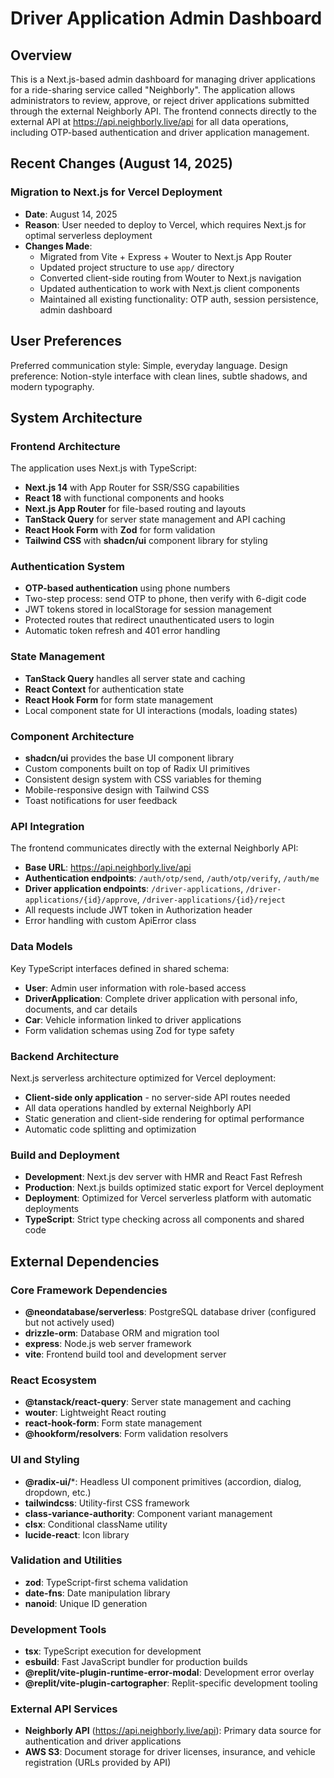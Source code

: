 # Driver Application Admin Dashboard

## Overview

This is a Next.js-based admin dashboard for managing driver applications for a ride-sharing service called "Neighborly". The application allows administrators to review, approve, or reject driver applications submitted through the external Neighborly API. The frontend connects directly to the external API at https://api.neighborly.live/api for all data operations, including OTP-based authentication and driver application management.

## Recent Changes (August 14, 2025)

### Migration to Next.js for Vercel Deployment
- **Date**: August 14, 2025
- **Reason**: User needed to deploy to Vercel, which requires Next.js for optimal serverless deployment
- **Changes Made**:
  - Migrated from Vite + Express + Wouter to Next.js App Router
  - Updated project structure to use `app/` directory
  - Converted client-side routing from Wouter to Next.js navigation
  - Updated authentication to work with Next.js client components
  - Maintained all existing functionality: OTP auth, session persistence, admin dashboard

## User Preferences

Preferred communication style: Simple, everyday language.
Design preference: Notion-style interface with clean lines, subtle shadows, and modern typography.

## System Architecture

### Frontend Architecture
The application uses Next.js with TypeScript:
- **Next.js 14** with App Router for SSR/SSG capabilities
- **React 18** with functional components and hooks
- **Next.js App Router** for file-based routing and layouts
- **TanStack Query** for server state management and API caching
- **React Hook Form** with **Zod** for form validation
- **Tailwind CSS** with **shadcn/ui** component library for styling

### Authentication System
- **OTP-based authentication** using phone numbers
- Two-step process: send OTP to phone, then verify with 6-digit code
- JWT tokens stored in localStorage for session management
- Protected routes that redirect unauthenticated users to login
- Automatic token refresh and 401 error handling

### State Management
- **TanStack Query** handles all server state and caching
- **React Context** for authentication state
- **React Hook Form** for form state management
- Local component state for UI interactions (modals, loading states)

### Component Architecture
- **shadcn/ui** provides the base UI component library
- Custom components built on top of Radix UI primitives
- Consistent design system with CSS variables for theming
- Mobile-responsive design with Tailwind CSS
- Toast notifications for user feedback

### API Integration
The frontend communicates directly with the external Neighborly API:
- **Base URL**: https://api.neighborly.live/api
- **Authentication endpoints**: `/auth/otp/send`, `/auth/otp/verify`, `/auth/me`
- **Driver application endpoints**: `/driver-applications`, `/driver-applications/{id}/approve`, `/driver-applications/{id}/reject`
- All requests include JWT token in Authorization header
- Error handling with custom ApiError class

### Data Models
Key TypeScript interfaces defined in shared schema:
- **User**: Admin user information with role-based access
- **DriverApplication**: Complete driver application with personal info, documents, and car details
- **Car**: Vehicle information linked to driver applications
- Form validation schemas using Zod for type safety

### Backend Architecture
Next.js serverless architecture optimized for Vercel deployment:
- **Client-side only application** - no server-side API routes needed
- All data operations handled by external Neighborly API
- Static generation and client-side rendering for optimal performance
- Automatic code splitting and optimization

### Build and Deployment
- **Development**: Next.js dev server with HMR and React Fast Refresh
- **Production**: Next.js builds optimized static export for Vercel deployment
- **Deployment**: Optimized for Vercel serverless platform with automatic deployments
- **TypeScript**: Strict type checking across all components and shared code

## External Dependencies

### Core Framework Dependencies
- **@neondatabase/serverless**: PostgreSQL database driver (configured but not actively used)
- **drizzle-orm**: Database ORM and migration tool
- **express**: Node.js web server framework
- **vite**: Frontend build tool and development server

### React Ecosystem
- **@tanstack/react-query**: Server state management and caching
- **wouter**: Lightweight React routing
- **react-hook-form**: Form state management
- **@hookform/resolvers**: Form validation resolvers

### UI and Styling
- **@radix-ui/***: Headless UI component primitives (accordion, dialog, dropdown, etc.)
- **tailwindcss**: Utility-first CSS framework
- **class-variance-authority**: Component variant management
- **clsx**: Conditional className utility
- **lucide-react**: Icon library

### Validation and Utilities
- **zod**: TypeScript-first schema validation
- **date-fns**: Date manipulation library
- **nanoid**: Unique ID generation

### Development Tools
- **tsx**: TypeScript execution for development
- **esbuild**: Fast JavaScript bundler for production builds
- **@replit/vite-plugin-runtime-error-modal**: Development error overlay
- **@replit/vite-plugin-cartographer**: Replit-specific development tooling

### External API Services
- **Neighborly API** (https://api.neighborly.live/api): Primary data source for authentication and driver applications
- **AWS S3**: Document storage for driver licenses, insurance, and vehicle registration (URLs provided by API)